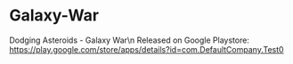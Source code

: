 # Galaxy-War
Dodging Asteroids - Galaxy War\n
Released on Google Playstore: https://play.google.com/store/apps/details?id=com.DefaultCompany.Test0
